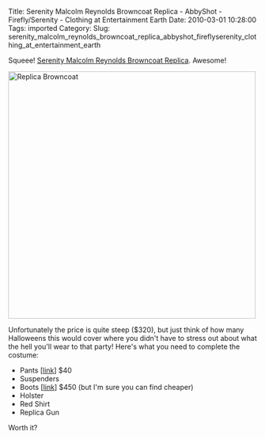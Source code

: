 Title: Serenity Malcolm Reynolds Browncoat Replica - AbbyShot - Firefly/Serenity - Clothing at Entertainment Earth
Date: 2010-03-01 10:28:00
Tags: imported
Category: 
Slug: serenity_malcolm_reynolds_browncoat_replica_abbyshot_fireflyserenity_clothing_at_entertainment_earth

Squeee!  <a href='http://www.entertainmentearth.com/prodinfo.asp?number=ABROWNCOAT%20SMALL'>Serenity Malcolm Reynolds Browncoat Replica</a>.  Awesome!  

<img alt="Replica Browncoat" src="http://www.entertainmentearth.com/images/%5CAUTOIMAGES%5CABROWNCOATlg.jpg" title="Replica Browncoat" class="alignright" width="500" height="500" />

Unfortunately the price is quite steep ($320), but just think of how many Halloweens this would cover where you didn't have to stress out about what the hell you'll wear to that party!  Here's what you need to complete the costume:

<ul>
	<li>Pants [<a href="http://www.wwmerc.com/cgi-bin/category.cgi?item=CM83&type=store">link</a>] $40</li>
	<li>Suspenders</li>
	<li>Boots [<a href="http://www.motorcowboy.com/product/CAPT1">link</a>] $450 (but I'm sure you can find cheaper)</li>
	<li>Holster</li>
	<li>Red Shirt</li>
	<li>Replica Gun</li>
</ul>

Worth it?

